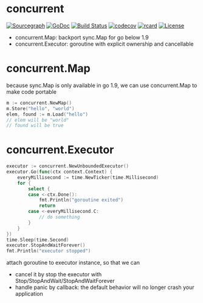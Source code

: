 # concurrent

[![Sourcegraph](https://sourcegraph.com/github.com/modern-go/concurrent/-/badge.svg)](https://sourcegraph.com/github.com/modern-go/concurrent?badge)
[![GoDoc](http://img.shields.io/badge/go-documentation-blue.svg?style=flat-square)](http://godoc.org/github.com/modern-go/concurrent)
[![Build Status](https://travis-ci.org/modern-go/concurrent.svg?branch=master)](https://travis-ci.org/modern-go/concurrent)
[![codecov](https://codecov.io/gh/modern-go/concurrent/branch/master/graph/badge.svg)](https://codecov.io/gh/modern-go/concurrent)
[![rcard](https://goreportcard.com/badge/github.com/modern-go/concurrent)](https://goreportcard.com/report/github.com/modern-go/concurrent)
[![License](https://img.shields.io/badge/License-Apache%202.0-blue.svg)](https://raw.githubusercontent.com/modern-go/concurrent/master/LICENSE)

- concurrent.Map: backport sync.Map for go below 1.9
- concurrent.Executor: goroutine with explicit ownership and cancellable

# concurrent.Map

because sync.Map is only available in go 1.9, we can use concurrent.Map to make code portable

```go
m := concurrent.NewMap()
m.Store("hello", "world")
elem, found := m.Load("hello")
// elem will be "world"
// found will be true
```

# concurrent.Executor

```go
executor := concurrent.NewUnboundedExecutor()
executor.Go(func(ctx context.Context) {
    everyMillisecond := time.NewTicker(time.Millisecond)
    for {
        select {
        case <-ctx.Done():
            fmt.Println("goroutine exited")
            return
        case <-everyMillisecond.C:
            // do something
        }
    }
})
time.Sleep(time.Second)
executor.StopAndWaitForever()
fmt.Println("executor stopped")
```

attach goroutine to executor instance, so that we can

- cancel it by stop the executor with Stop/StopAndWait/StopAndWaitForever
- handle panic by callback: the default behavior will no longer crash your application
